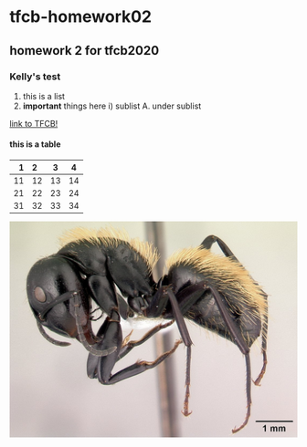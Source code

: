 # tfcb-homework02
## homework 2 for tfcb2020
### Kelly's test
1. this is a list
2. **important** things here
  i) sublist
    A. under sublist
    
[link to TFCB!](https://github.com/fredhutchio/tfcb_2020)

#### this is a table

|  1 |  2 |  3 |  4 |
|---:|:---|----|:--:|
| 11 | 12 | 13 | 14 |
| 21 | 22 | 23 | 24 |
| 31 | 32 | 33 | 34 |

 ![Camponotus darwinii](https://github.com/k-mckenna/tfcb-homework02/blob/main/messy-project-directory/images/casent_0191696_Camponotus-darwinii.jpg)

